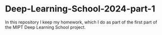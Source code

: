 # Deep-Learning-School-2024-part-1
In this repository I keep my homework, which I do as part of the first part of the MIPT Deep Learning School project.

